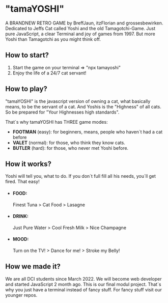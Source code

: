 # "tamaYOSHI"
A BRANDNEW RETRO GAME by BreffJaun, itzFlorian and grossesbewirken.
Dedicated to Jeffs Cat called Yoshi and the old Tamagotchi-Game.
Just pure JavaScript, a clear Terminal and joy of games from 1997.
But more Yoshi than Tamagotchi as you might think off.

## How to start?
1. Start the game on your terminal => "npx tamayoshi"
2. Enjoy the life of a 24/7 cat servant!

## How to play?
"tamaYOSHI" is the javascript version of owning a cat, what basically means, to be the servant of a cat.
And Yoshis is the "Highness" of all cats. So be prepared for "Your Highnesses high standards".  

That´s why tamaYOSHI has THREE game modes: 
   + **FOOTMAN** (easy): for beginners, means, people who haven´t had a cat before  
   + **VALET** (normal): for those, who think they know cats.  
   + **BUTLER** (hard): for those, who never met Yoshi before.  

## How it works?
Yoshi will tell you, what to do. If you don´t full fill all his needs, you´ll get fired. That easy!
+ #### FOOD: 
   Finest Tuna > Cat Food > Lasagne
+ #### DRINK: 
   Just Pure Water > Cool Fresh Milk > Nice Champagne
+ #### MOOD:
   Turn on the TV! > Dance for me! > Stroke my Belly!

## How we made it?
We are all DCI students since March 2022. We will become web developer and started JavaScript 2 month ago.
This is our final modul project. That´s why you just have a terminal instead of fancy stuff. For fancy stuff visit our younger repos.
